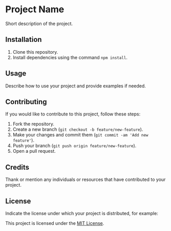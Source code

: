 # Project Name

Short description of the project.

## Installation

1. Clone this repository.
2. Install dependencies using the command `npm install`.

## Usage

Describe how to use your project and provide examples if needed.

## Contributing

If you would like to contribute to this project, follow these steps:

1. Fork the repository.
2. Create a new branch (`git checkout -b feature/new-feature`).
3. Make your changes and commit them (`git commit -am 'Add new feature'`).
4. Push your branch (`git push origin feature/new-feature`).
5. Open a pull request.

## Credits

Thank or mention any individuals or resources that have contributed to your project.

## License

Indicate the license under which your project is distributed, for example:

This project is licensed under the [MIT License](LICENSE).
